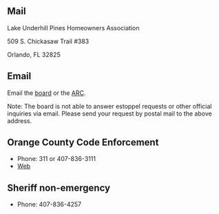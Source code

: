## Mail

Lake Underhill Pines Homeowners Association

509 S. Chickasaw Trail #383

Orlando, FL 32825

## Email

Email the [board](board@lakeunderhillpineshoa.com) or the [ARC](mailto:arc@lakeunderhillpineshoa.com).

Note: The board is not able to answer estoppel requests or other official inquiries via email.
Please send your request by postal mail to the above address.

## Orange County Code Enforcement

* Phone: 311 or 407-836-3111
* [Web](http://www.ocfl.net/NeighborsHousing/CodeEnforcement.aspx#.XKEdb_ZFzjo)

## Sheriff non-emergency

* Phone: 407-836-4257
